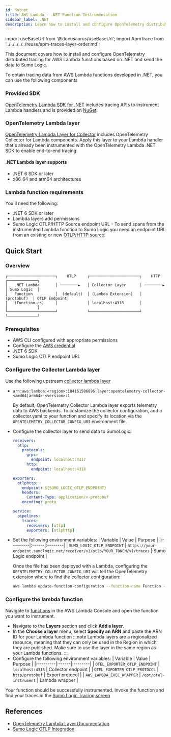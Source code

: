 ```yaml
---
id: dotnet
title: AWS Lambda - .NET Function Instrumentation
sidebar_label: .NET
description: Learn how to install and configure OpenTelemetry distributed tracing for AWS .NET-based Lambda functions and send data to Sumo Logic.
---
```


import useBaseUrl from '@docusaurus/useBaseUrl';
import ApmTrace from '../../../../../reuse/apm-traces-layer-order.md';

This document covers how to install and configure OpenTelemetry distributed tracing for AWS Lambda functions based on .NET and send the data to Sumo Logic.

To obtain tracing data from AWS Lambda functions developed in .NET, you can use the following components

### Provided SDK

[OpenTelemetry Lambda SDK for .NET](https://github.com/open-telemetry/opentelemetry-dotnet-contrib/tree/main/src/OpenTelemetry.Instrumentation.AWSLambda) includes tracing APIs to instrument Lambda handlers and is provided on [NuGet](https://www.nuget.org/packages/OpenTelemetry.Instrumentation.AWSLambda).

### OpenTelemetry Lambda layer

[OpenTelemetry Lambda Layer for Collector](https://github.com/open-telemetry/opentelemetry-lambda/tree/main/collector#opentelemetry-collector-aws-lambda-extension-layer) includes OpenTelemetry Collector for Lambda components. Apply this layer to your Lambda handler that's already been instrumented with the OpenTelemetry Lambda .NET SDK to enable end-to-end tracing.

#### .NET Lambda layer supports

* .NET 6 SDK or later
* x86_64 and arm64 architectures

### Lambda function requirements

You'll need the following:

* .NET 6 SDK or later
* Lambda layers add permissions
* Sumo Logic OTLP/HTTP Source endpoint URL - To send spans from the instrumented Lambda function to Sumo Logic you need an endpoint URL from an existing or new [OTLP/HTTP source](/docs/send-data/hosted-collectors/http-source/otlp).

## Quick Start

### Overview

```text
┌─────────────────────┐    OTLP     ┌──────────────────────┐    HTTP     ┌─────────────┐
│   .NET Lambda       │ ────────►   │ Collector Layer      │ ────────►   │ Sumo Logic  │
│   Function          │  (default)  │ (Lambda Extension)   │ (protobuf)  │ OTLP Endpoint│
│   (Function.cs)     │             │ localhost:4318       │             │             │
└─────────────────────┘             └──────────────────────┘             └─────────────┘
```

### Prerequisites

* AWS CLI configured with appropriate permissions
* Configure the [AWS credential](https://docs.aws.amazon.com/cli/latest/userguide/cli-configure-files.html)
* .NET 6 SDK
* Sumo Logic OTLP endpoint URL

### Configure the Collector Lambda layer

Use the following upstream [collector lambda layer](https://github.com/open-telemetry/opentelemetry-lambda/tree/main?tab=readme-ov-file#latest-layer-versions)

* `arn:aws:lambda:<region>:184161586896:layer:opentelemetry-collector-<amd64|arm64>-<version>:1`

   By default, OpenTelemetry Collector Lambda layer exports telemetry data to AWS backends. To customize the collector configuration, add a collector.yaml to your function and specify its location via the `OPENTELEMETRY_COLLECTOR_CONFIG_URI` environment file.

* Configure the collector layer to send data to SumoLogic:
    ```yaml
    receivers:
      otlp:
        protocols:
          grpc:
            endpoint: localhost:4317
          http:
            endpoint: localhost:4318

    exporters:
      otlphttp:
        endpoint: ${SUMO_LOGIC_OTLP_ENDPOINT}
        headers:
          Content-Type: application/x-protobuf
        encoding: proto

    service:
      pipelines:
        traces:
          receivers: [otlp]
          exporters: [otlphttp]
    ```
* Set the following environment variables:
    | Variable | Value | Purpose |
    |:---------|:------|:--------|
    | `SUMO_LOGIC_OTLP_ENDPOINT` | `https://your-endpoint.sumologic.net/receiver/v1/otlp/YOUR_TOKEN/v1/traces` | Sumo Logic endpoint |

    Once the file has been deployed with a Lambda, configuring the `OPENTELEMETRY_COLLECTOR_CONFIG_URI` will tell the OpenTelemetry extension where to find the collector configuration:

    ```bash
    aws lambda update-function-configuration --function-name Function --environment Variables={OPENTELEMETRY_COLLECTOR_CONFIG_URI=/var/task/collector.yaml}
    ```

### Configure the lambda function

Navigate to [functions](https://console.aws.amazon.com/lambda/home#/functions) in the AWS Lambda Console and open the function you want to instrument.

* Navigate to the **Layers** section and click **Add a layer**.
* In the **Choose a layer** menu, select **Specify an ARN** and paste the ARN ID for your Lambda function
  :::note
  Lambda layers are a regionalized resource, meaning that they can only be used in the Region in which they are published. Make sure to use the layer in the same region as your Lambda functions.
  :::
* Configure the following environment variables:
  | Variable | Value | Purpose |
  |:---------|:------|:--------|
  | `OTEL_EXPORTER_OTLP_ENDPOINT` | `localhost:4318` | Collector endpoint |
  | `OTEL_EXPORTER_OTLP_PROTOCOL` | `http/protobuf` | Export protocol |
  | `AWS_LAMBDA_EXEC_WRAPPER` | `/opt/otel-instrument` | Lambda wrapper |

Your function should be successfully instrumented. Invoke the function and find your traces in the [Sumo Logic Tracing screen](/docs/apm/traces/view-and-investigate-traces)

## References

* [OpenTelemetry Lambda Layer Documentation](https://github.com/open-telemetry/opentelemetry-lambda)
* [Sumo Logic OTLP Integration](https://help.sumologic.com/docs/apm/traces/get-started-transaction-tracing/opentelemetry-instrumentation/)

